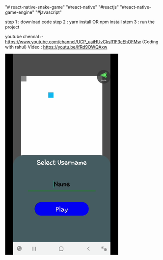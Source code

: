 "# react-native-snake-game" 
"#react-native"
"#reactjs"
"#react-native-game-engine"
"#javascript"



step 1 : download code
step 2 : yarn install OR npm install
stem 3 : run the project

youtube chennal :- https://www.youtube.com/channel/UCP_uaiHUvCksR1F3cEhOFMw (Coding with rahul)
Video : https://youtu.be/IfRd9OWQAxw

![](https://raw.githubusercontent.com/rahulll187/react-native-snake-game/master/android/assets/20200503-164949_001_1.gif)


